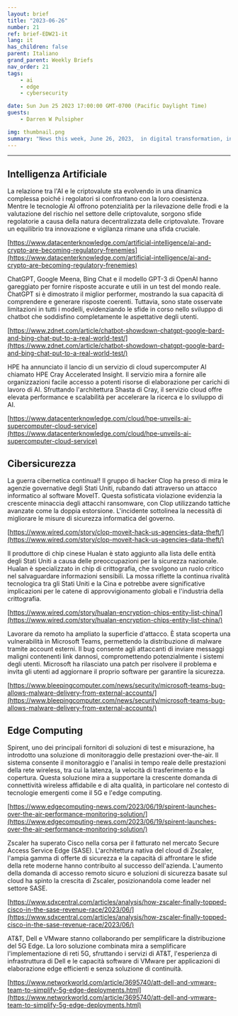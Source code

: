 ```yaml
---
layout: brief
title: "2023-06-26"
number: 21
ref: brief-EDW21-it
lang: it
has_children: false
parent: Italiano
grand_parent: Weekly Briefs
nav_order: 21
tags:
    - ai
    - edge
    - cybersecurity

date: Sun Jun 25 2023 17:00:00 GMT-0700 (Pacific Daylight Time)
guests:
    - Darren W Pulsipher

img: thumbnail.png
summary: "News this week, June 26, 2023,  in digital transformation, including increased attacks in the cyber war, everyone jumping onto the generative AI bandwagon, and virtualized radio area networks."
---
```




---

## Intelligenza Artificiale

La relazione tra l'AI e le criptovalute sta evolvendo in una dinamica complessa poiché i regolatori si confrontano con la loro coesistenza. Mentre le tecnologie AI offrono potenzialità per la rilevazione delle frodi e la valutazione del rischio nel settore delle criptovalute, sorgono sfide regolatorie a causa della natura decentralizzata delle criptovalute. Trovare un equilibrio tra innovazione e vigilanza rimane una sfida cruciale.

[https://www.datacenterknowledge.com/artificial-intelligence/ai-and-crypto-are-becoming-regulatory-frenemies](https://www.datacenterknowledge.com/artificial-intelligence/ai-and-crypto-are-becoming-regulatory-frenemies)

ChatGPT, Google Meena, Bing Chat e il modello GPT-3 di OpenAI hanno gareggiato per fornire risposte accurate e utili in un test del mondo reale. ChatGPT si è dimostrato il miglior performer, mostrando la sua capacità di comprendere e generare risposte coerenti. Tuttavia, sono state osservate limitazioni in tutti i modelli, evidenziando le sfide in corso nello sviluppo di chatbot che soddisfino completamente le aspettative degli utenti.

[https://www.zdnet.com/article/chatbot-showdown-chatgpt-google-bard-and-bing-chat-put-to-a-real-world-test/](https://www.zdnet.com/article/chatbot-showdown-chatgpt-google-bard-and-bing-chat-put-to-a-real-world-test/)

HPE ha annunciato il lancio di un servizio di cloud supercomputer AI chiamato HPE Cray Accelerated Insight. Il servizio mira a fornire alle organizzazioni facile accesso a potenti risorse di elaborazione per carichi di lavoro di AI. Sfruttando l'architettura Shasta di Cray, il servizio cloud offre elevata performance e scalabilità per accelerare la ricerca e lo sviluppo di AI.

[https://www.datacenterknowledge.com/cloud/hpe-unveils-ai-supercomputer-cloud-service](https://www.datacenterknowledge.com/cloud/hpe-unveils-ai-supercomputer-cloud-service)

## Cibersicurezza

La guerra cibernetica continua!! Il gruppo di hacker Clop ha preso di mira le agenzie governative degli Stati Uniti, rubando dati attraverso un attacco informatico al software MoveIT. Questa sofisticata violazione evidenzia la crescente minaccia degli attacchi ransomware, con Clop utilizzando tattiche avanzate come la doppia estorsione. L'incidente sottolinea la necessità di migliorare le misure di sicurezza informatica del governo.

[https://www.wired.com/story/clop-moveit-hack-us-agencies-data-theft/](https://www.wired.com/story/clop-moveit-hack-us-agencies-data-theft/)

Il produttore di chip cinese Hualan è stato aggiunto alla lista delle entità degli Stati Uniti a causa delle preoccupazioni per la sicurezza nazionale. Hualan è specializzato in chip di crittografia, che svolgono un ruolo critico nel salvaguardare informazioni sensibili. La mossa riflette la continua rivalità tecnologica tra gli Stati Uniti e la Cina e potrebbe avere significative implicazioni per le catene di approvvigionamento globali e l'industria della crittografia.

[https://www.wired.com/story/hualan-encryption-chips-entity-list-china/](https://www.wired.com/story/hualan-encryption-chips-entity-list-china/)

Lavorare da remoto ha ampliato la superficie d'attacco. È stata scoperta una vulnerabilità in Microsoft Teams, permettendo la distribuzione di malware tramite account esterni. Il bug consente agli attaccanti di inviare messaggi maligni contenenti link dannosi, compromettendo potenzialmente i sistemi degli utenti. Microsoft ha rilasciato una patch per risolvere il problema e invita gli utenti ad aggiornare il proprio software per garantire la sicurezza.

[https://www.bleepingcomputer.com/news/security/microsoft-teams-bug-allows-malware-delivery-from-external-accounts/](https://www.bleepingcomputer.com/news/security/microsoft-teams-bug-allows-malware-delivery-from-external-accounts/)

## Edge Computing

Spirent, uno dei principali fornitori di soluzioni di test e misurazione, ha introdotto una soluzione di monitoraggio delle prestazioni over-the-air. Il sistema consente il monitoraggio e l'analisi in tempo reale delle prestazioni della rete wireless, tra cui la latenza, la velocità di trasferimento e la copertura. Questa soluzione mira a supportare la crescente domanda di connettività wireless affidabile e di alta qualità, in particolare nel contesto di tecnologie emergenti come il 5G e l'edge computing.

[https://www.edgecomputing-news.com/2023/06/19/spirent-launches-over-the-air-performance-monitoring-solution/](https://www.edgecomputing-news.com/2023/06/19/spirent-launches-over-the-air-performance-monitoring-solution/)

Zscaler ha superato Cisco nella corsa per il fatturato nel mercato Secure Access Service Edge (SASE). L'architettura nativa del cloud di Zscaler, l'ampia gamma di offerte di sicurezza e la capacità di affrontare le sfide della rete moderne hanno contribuito al successo dell'azienda. L'aumento della domanda di accesso remoto sicuro e soluzioni di sicurezza basate sul cloud ha spinto la crescita di Zscaler, posizionandola come leader nel settore SASE.

[https://www.sdxcentral.com/articles/analysis/how-zscaler-finally-topped-cisco-in-the-sase-revenue-race/2023/06/](https://www.sdxcentral.com/articles/analysis/how-zscaler-finally-topped-cisco-in-the-sase-revenue-race/2023/06/)

AT&T, Dell e VMware stanno collaborando per semplificare la distribuzione del 5G Edge. La loro soluzione combinata mira a semplificare l'implementazione di reti 5G, sfruttando i servizi di AT&T, l'esperienza di infrastruttura di Dell e le capacità software di VMware per applicazioni di elaborazione edge efficienti e senza soluzione di continuità.

[https://www.networkworld.com/article/3695740/att-dell-and-vmware-team-to-simplify-5g-edge-deployments.html](https://www.networkworld.com/article/3695740/att-dell-and-vmware-team-to-simplify-5g-edge-deployments.html)


